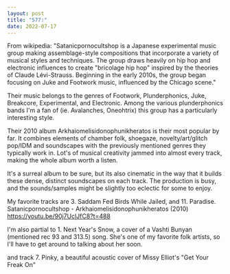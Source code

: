 ```yaml
---
layout: post
title: "577:"
date: 2022-07-17
---
```


From wikipedia:
"Satanicpornocultshop is a Japanese experimental music group making assemblage-style compositions that incorporate a variety of musical styles and techniques. The group draws heavily on hip hop and electronic influences to create "bricolage hip hop" inspired by the theories of Claude Lévi-Strauss. Beginning in the early 2010s, the group began focusing on Juke and Footwork music, influenced by the Chicago scene."

Their music belongs to the genres of Footwork, Plunderphonics, Juke, Breakcore, Experimental, and Electronic. Among the various plunderphonics bands I'm a fan of (ie. Avalanches, Oneohtrix) this group has a particularly interesting style.

Their 2010 album Arkhaiomelisidonophunikheratos is their most popular by far. It combines elements of chamber folk, shoegaze, novelty/art/glitch pop/IDM and soundscapes with the previously mentioned genres they typically work in. Lot's of musical creativity jammed into almost every track, making the whole album worth a listen.

It's a surreal album to be sure, but its also cinematic in the way that it builds these dense, distinct soundscapes on each track. The production is busy, and the sounds/samples might be slightly too eclectic for some to enjoy.

My favorite tracks are 3. Saddam Fed Birds While Jailed, and 11. Paradise.
 Satanicpornocultshop - Arkhaiomelisidonophunikheratos (2010)
https://youtu.be/90j7UclJfC8?t=488

I'm also partial to 1. Next Year's Snow, a cover of a Vashti Bunyan (mentioned rec 93 and 313.5) song. She's one of my favorite folk artists, so I'll have to get around to talking about her soon.

and track 7. Pinky, a beautiful acoustic cover of Missy Elliot's "Get Your Freak On"
